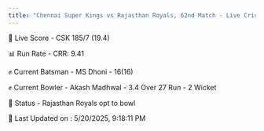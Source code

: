 ```yaml
---
title: "Chennai Super Kings vs Rajasthan Royals, 62nd Match - Live Cricket Score"
---
```


🔴 Live Score - CSK 185/7 (19.4)  

📊 Run Rate - CRR: 9.41  

✊ Current Batsman - MS Dhoni - 16(16)  

✊ Current Bowler - Akash Madhwal - 3.4 Over 27 Run - 2 Wicket  

📑 Status - Rajasthan Royals opt to bowl

📝 Last Updated on : 5/20/2025, 9:18:11 PM  

